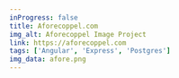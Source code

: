 ```yaml
---
inProgress: false
title: Aforecoppel.com
img_alt: Aforecoppel Image Project
link: https://aforecoppel.com
tags: ['Angular', 'Express', 'Postgres']
img_data: afore.png
---
```

